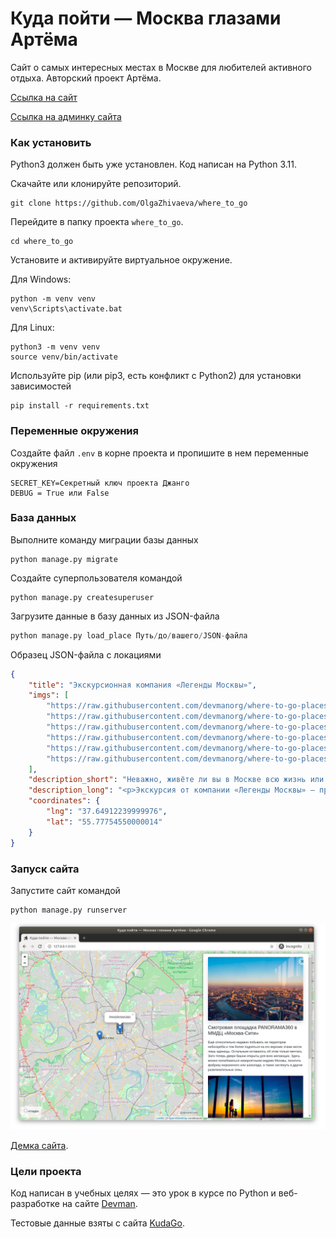 # Куда пойти — Москва глазами Артёма

Сайт о самых интересных местах в Москве для любителей активного отдыха.
Авторский проект Артёма.

[Ссылка на сайт](https://ozhiv.pythonanywhere.com/)

[Ссылка на админку сайта](https://ozhiv.pythonanywhere.com/admin/)

### Как установить

Python3 должен быть уже установлен. Код написан на Python 3.11.

Скачайте или клонируйте репозиторий.

```commandline
git clone https://github.com/OlgaZhivaeva/where_to_go
```

Перейдите в папку проекта `where_to_go`.

```commandline
cd where_to_go
```

Установите и активируйте виртуальное окружение.

Для Windows:
```commandline
python -m venv venv
venv\Scripts\activate.bat
```
Для Linux:
```commandline
python3 -m venv venv
source venv/bin/activate
```
Используйте pip (или pip3, есть конфликт с Python2) для установки зависимостей 

```commandline
pip install -r requirements.txt 
```

### Переменные окружения

Создайте файл `.env` в корне проекта и пропишите в нем переменные окружения

```commandline
SECRET_KEY=Секретный ключ проекта Джанго
DEBUG = True или False
```
### База данных

Выполните команду миграции базы данных

```commandline
python manage.py migrate
```
Создайте суперпользователя командой

```commandline
python manage.py createsuperuser
```

Загрузите данные в базу данных из JSON-файла

```python
python manage.py load_place Путь/до/вашего/JSON-файла
```
Образец JSON-файла с локациями

```json
{
    "title": "Экскурсионная компания «Легенды Москвы»",
    "imgs": [
        "https://raw.githubusercontent.com/devmanorg/where-to-go-places/master/media/4f793576c79c1cbe68b73800ae06f06f.jpg",
        "https://raw.githubusercontent.com/devmanorg/where-to-go-places/master/media/7a7631bab8af3e340993a6fb1ded3e73.jpg",
        "https://raw.githubusercontent.com/devmanorg/where-to-go-places/master/media/a55cbc706d764c1764dfccf832d50541.jpg",
        "https://raw.githubusercontent.com/devmanorg/where-to-go-places/master/media/65153b5c595345713f812d1329457b54.jpg",
        "https://raw.githubusercontent.com/devmanorg/where-to-go-places/master/media/0a79676b3d5e3b394717b4bf2e610a57.jpg",
        "https://raw.githubusercontent.com/devmanorg/where-to-go-places/master/media/1e27f507cb72e76b604adbe5e7b5f315.jpg"
    ],
    "description_short": "Неважно, живёте ли вы в Москве всю жизнь или впервые оказались в столице, составить ёмкий, познавательный и впечатляющий маршрут по городу — творческая и непростая задача. И её с удовольствием берёт на себя экскурсионная компания «Легенды Москвы»!",
    "description_long": "<p>Экскурсия от компании «Легенды Москвы» — простой, удобный и приятный способ познакомиться с городом или освежить свои чувства к нему. Что выберете вы — классическую или необычную экскурсию, пешую прогулку или путешествие по городу на автобусе? Любые варианты можно скомбинировать в уникальный маршрут и создать собственную индивидуальную экскурсионную программу.</p><p>Компания «Легенды Москвы» сотрудничает с аккредитованными экскурсоводами и тщательно следит за качеством экскурсий и сервиса. Автобусные экскурсии проводятся на комфортабельном современном транспорте. Для вашего удобства вы можете заранее забронировать конкретное место в автобусе — это делает посадку организованной и понятной.</p><p>По любым вопросам вы можете круглосуточно обратиться по телефонам горячей линии.</p><p>Подробности узнавайте <a class=\"external-link\" href=\"https://moscowlegends.ru \" target=\"_blank\">на сайте</a>. За обновлениями удобно следить <a class=\"external-link\" href=\"https://vk.com/legends_of_moscow \" target=\"_blank\">«ВКонтакте»</a>, <a class=\"external-link\" href=\"https://www.facebook.com/legendsofmoscow?ref=bookmarks \" target=\"_blank\">в Facebook</a>.</p>",
    "coordinates": {
        "lng": "37.64912239999976",
        "lat": "55.77754550000014"
    }
}

```
### Запуск сайта

Запустите сайт командой

```commandline
python manage.py runserver
```


![&#x41A;&#x443;&#x434;&#x430; &#x43F;&#x43E;&#x439;&#x442;&#x438;](static/.gitbook/assets/site.png)

[Демка сайта](https://devmanorg.github.io/where-to-go-frontend/).


### Цели проекта

Код написан в учебных целях — это урок в курсе по Python и веб-разработке на сайте [Devman](https://dvmn.org).

Тестовые данные взяты с сайта [KudaGo](https://kudago.com).

